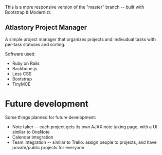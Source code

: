 This is a more responsive version of the "master" branch -- built with Bootstrap & Modernizr.

## Atlastory Project Manager

A simple project manager that organizes projects and indivudual tasks with per-task statuses and sorting.

Software used:
* Ruby on Rails
* Backbone.js
* Less CSS
* Bootstrap
* TinyMCE

# Future development

Some things planned for future development:
* Note taker -- each project gets its own AJAX note taking page, with a UI similar to OneNote
* Calendar integration
* Team integration -- similar to Trello: assign people to projects, and have private/public projects for everyone